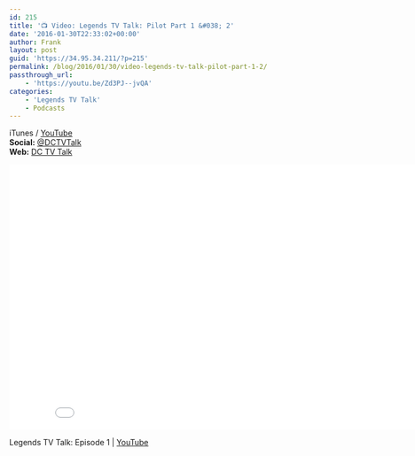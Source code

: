 ```yaml
---
id: 215
title: '📺 Video: Legends TV Talk: Pilot Part 1 &#038; 2'
date: '2016-01-30T22:33:02+00:00'
author: Frank
layout: post
guid: 'https://34.95.34.211/?p=215'
permalink: /blog/2016/01/30/video-legends-tv-talk-pilot-part-1-2/
passthrough_url:
    - 'https://youtu.be/Zd3PJ--jvQA'
categories:
    - 'Legends TV Talk'
    - Podcasts
---
```


<div class="
          image-block-outer-wrapper
          layout-caption-hidden
          design-layout-inline
          
          
          
        " data-test="image-block-inline-outer-wrapper"><figure class="
              sqs-block-image-figure
              intrinsic
            " style="max-width:170px;"><div class="image-block-wrapper" data-animation-override="" data-animation-role="image"><div class="sqs-image-shape-container-element
              
          
        
              
            " style="
                position: relative;
                
                  padding-bottom:100%;
                
                overflow: hidden;
              "><noscript>![cover170x170.jpeg](https://images.squarespace-cdn.com/content/v1/5070e334e4b00907bc18faef/1454193004732-3TTQR7HQLKL6N3QIGDI2/cover170x170.jpeg)</noscript>![cover170x170.jpeg](https://images.squarespace-cdn.com/content/v1/5070e334e4b00907bc18faef/1454193004732-3TTQR7HQLKL6N3QIGDI2/cover170x170.jpeg)</div></div></figure></div>As the legends of the DC universe have united to fight the forces of evil, so must the legends of DC TV podcasting unite to create ***Legends TV Talk***! Each week, a rotating panel of hosts from podcasts covering the best of DC’s TV offerings will come together to recap and review *DC’s Legends of Tomorrow*. I was lucky enough to be a member of the panel for episode 1 with [Flash TV Talk](http://www.flashtvtalk.com)‘s Beau York and [Arrow TV Talk](http://www.arrowtvtalk.com)‘s Justin Vactor. The show will be streamed live each week on Google Hangouts, and available afterwards on YouTube and as an audio podcast. Be sure to subscribe so you never miss an episode!

**Subscribe:** [iTunes](https://itunes.apple.com/us/podcast/legends-tv-talk-podastery/id1077949950) / [YouTube](https://www.youtube.com/user/Podastery)  
**Social:** [@DCTVTalk](https://twitter.com/DCTVTalk)  
**Web:** [DC TV Talk](http://dctvtalk.com/)

 <iframe allowfullscreen="" frameborder="0" height="480" scrolling="no" src="//www.youtube.com/embed/Zd3PJ--jvQA?wmode=opaque&enablejsapi=1" width="854">  
</iframe>

Legends TV Talk: Episode 1 | [YouTube](https://youtu.be/Zd3PJ--jvQA)